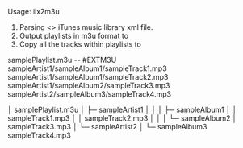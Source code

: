 Usage: ilx2m3u <iTunesMusicLibraryXml> <outputPath>
1. Parsing <> iTunes music library xml file.
2. Output playlists in m3u format to <outputPath>
3. Copy all the tracks within playlists to <outputPath>


samplePlaylist.m3u --
#EXTM3U
sampleArtist1/sampleAlbum1/sampleTrack1.mp3
sampleArtist1/sampleAlbum1/sampleTrack2.mp3
sampleArtist1/sampleAlbum2/sampleTrack3.mp3
sampleArtist2/sampleAlbum3/sampleTrack4.mp3


<outputPath>
 │      samplePlaylist.m3u
 │
 ├─ sampleArtist1
 │   │
 │   ├─ sampleAlbum1
 │   │      sampleTrack1.mp3
 │   │      sampleTrack2.mp3
 │   │
 │   └─ sampleAlbum2
 │          sampleTrack3.mp3
 │
 └─ sampleArtist2
     │
     └─ sampleAlbum3
            sampleTrack4.mp3

